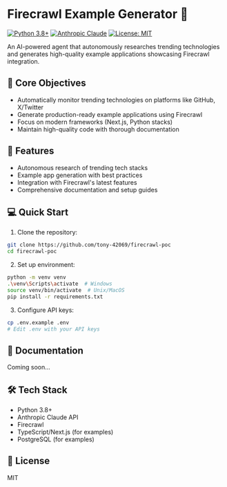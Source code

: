 # Firecrawl Example Generator 🤖

[![Python 3.8+](https://img.shields.io/badge/python-3.8+-blue.svg)](https://www.python.org/downloads/)
[![Anthropic Claude](https://img.shields.io/badge/powered%20by-Claude%203-blueviolet)](https://www.anthropic.com/)
[![License: MIT](https://img.shields.io/badge/License-MIT-yellow.svg)](https://opensource.org/licenses/MIT)

An AI-powered agent that autonomously researches trending technologies and generates high-quality example applications showcasing Firecrawl integration.

## 🎯 Core Objectives

- Automatically monitor trending technologies on platforms like GitHub, X/Twitter
- Generate production-ready example applications using Firecrawl
- Focus on modern frameworks (Next.js, Python stacks)
- Maintain high-quality code with thorough documentation

## 🚀 Features

- Autonomous research of trending tech stacks
- Example app generation with best practices
- Integration with Firecrawl's latest features
- Comprehensive documentation and setup guides

## 💻 Quick Start

1. Clone the repository:
```bash
git clone https://github.com/tony-42069/firecrawl-poc
cd firecrawl-poc
```

2. Set up environment:
```bash
python -m venv venv
.\venv\Scripts\activate  # Windows
source venv/bin/activate  # Unix/MacOS
pip install -r requirements.txt
```

3. Configure API keys:
```bash
cp .env.example .env
# Edit .env with your API keys
```

## 📖 Documentation

Coming soon...

## 🛠️ Tech Stack

- Python 3.8+
- Anthropic Claude API
- Firecrawl
- TypeScript/Next.js (for examples)
- PostgreSQL (for examples)

## 📝 License

MIT